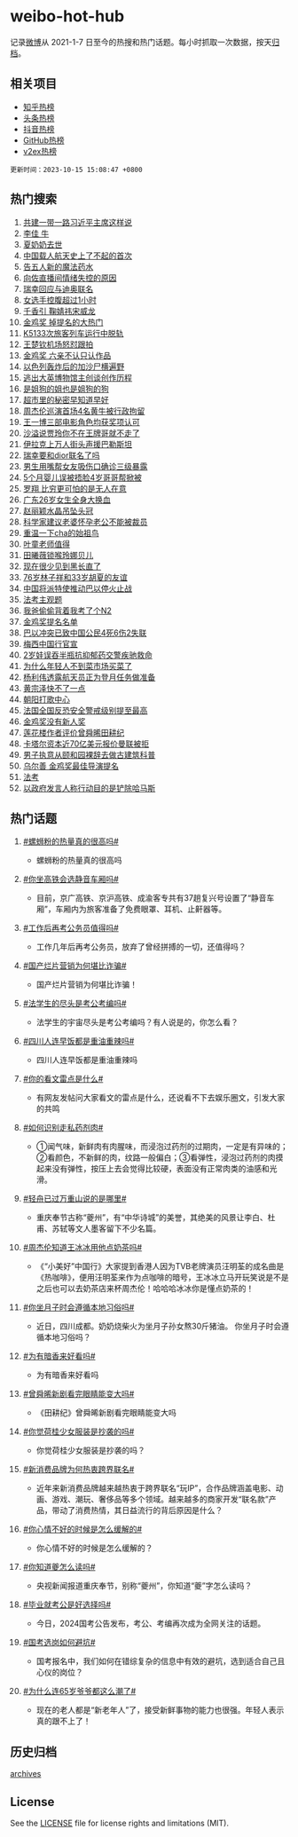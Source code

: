 # weibo-hot-hub

记录[微博](https://www.weibo.com)从 2021-1-7 日至今的热搜和热门话题。每小时抓取一次数据，按天[归档](archives)。

## 相关项目

- [知乎热榜](https://github.com/lonnyzhang423/zhihu-hot-hub)
- [头条热榜](https://github.com/lonnyzhang423/toutiao-hot-hub)
- [抖音热榜](https://github.com/lonnyzhang423/douyin-hot-hub)
- [GitHub热榜](https://github.com/lonnyzhang423/github-hot-hub)
- [v2ex热榜](https://github.com/lonnyzhang423/v2ex-hot-hub)


`更新时间：2023-10-15 15:08:47 +0800`

## 热门搜索

1. [共建一带一路习近平主席这样说](https://m.weibo.cn/search?containerid=100103type%3D1%26t%3D10%26q%3D%23%E5%85%B1%E5%BB%BA%E4%B8%80%E5%B8%A6%E4%B8%80%E8%B7%AF%E4%B9%A0%E8%BF%91%E5%B9%B3%E4%B8%BB%E5%B8%AD%E8%BF%99%E6%A0%B7%E8%AF%B4%23&stream_entry_id=51&isnewpage=1&extparam=seat%3D1%26stream_entry_id%3D51%26pos%3D0%26filter_type%3Drealtimehot%26q%3D%2523%25E5%2585%25B1%25E5%25BB%25BA%25E4%25B8%2580%25E5%25B8%25A6%25E4%25B8%2580%25E8%25B7%25AF%25E4%25B9%25A0%25E8%25BF%2591%25E5%25B9%25B3%25E4%25B8%25BB%25E5%25B8%25AD%25E8%25BF%2599%25E6%25A0%25B7%25E8%25AF%25B4%2523%26dgr%3D0%26c_type%3D51%26cate%3D10103%26display_time%3D1697353725%26pre_seqid%3D169735372572402736379)
1. [李佳 牛](https://m.weibo.cn/search?containerid=100103type%3D1%26t%3D10%26q%3D%E6%9D%8E%E4%BD%B3+%E7%89%9B&stream_entry_id=31&isnewpage=1&extparam=seat%3D1%26band_rank%3D1%26cate%3D5001%26stream_entry_id%3D31%26lcate%3D5001%26q%3D%25E6%259D%258E%25E4%25BD%25B3%2520%25E7%2589%259B%26pos%3D0%26flag%3D1%26c_type%3D31%26dgr%3D0%26realpos%3D1%26filter_type%3Drealtimehot%26display_time%3D1697353725%26pre_seqid%3D169735372572402736379)
1. [夏奶奶去世](https://m.weibo.cn/search?containerid=100103type%3D1%26t%3D10%26q%3D%E5%A4%8F%E5%A5%B6%E5%A5%B6%E5%8E%BB%E4%B8%96&stream_entry_id=31&isnewpage=1&extparam=seat%3D1%26band_rank%3D2%26cate%3D5001%26stream_entry_id%3D31%26lcate%3D5001%26q%3D%25E5%25A4%258F%25E5%25A5%25B6%25E5%25A5%25B6%25E5%258E%25BB%25E4%25B8%2596%26pos%3D1%26flag%3D2%26c_type%3D31%26dgr%3D0%26realpos%3D2%26filter_type%3Drealtimehot%26display_time%3D1697353725%26pre_seqid%3D169735372572402736379)
1. [中国载人航天史上了不起的首次](https://m.weibo.cn/search?containerid=100103type%3D1%26t%3D10%26q%3D%23%E4%B8%AD%E5%9B%BD%E8%BD%BD%E4%BA%BA%E8%88%AA%E5%A4%A9%E5%8F%B2%E4%B8%8A%E4%BA%86%E4%B8%8D%E8%B5%B7%E7%9A%84%E9%A6%96%E6%AC%A1%23&stream_entry_id=31&isnewpage=1&extparam=seat%3D1%26band_rank%3D3%26cate%3D5001%26stream_entry_id%3D31%26lcate%3D5001%26q%3D%2523%25E4%25B8%25AD%25E5%259B%25BD%25E8%25BD%25BD%25E4%25BA%25BA%25E8%2588%25AA%25E5%25A4%25A9%25E5%258F%25B2%25E4%25B8%258A%25E4%25BA%2586%25E4%25B8%258D%25E8%25B5%25B7%25E7%259A%2584%25E9%25A6%2596%25E6%25AC%25A1%2523%26pos%3D2%26flag%3D32768%26c_type%3D31%26dgr%3D0%26realpos%3D3%26filter_type%3Drealtimehot%26display_time%3D1697353725%26pre_seqid%3D169735372572402736379)
1. [告五人新的魔法药水](https://m.weibo.cn/search?containerid=100103type%3D1%26t%3D10%26q%3D%23%E5%91%8A%E4%BA%94%E4%BA%BA%E6%96%B0%E7%9A%84%E9%AD%94%E6%B3%95%E8%8D%AF%E6%B0%B4%23&stream_entry_id=31&isnewpage=1&extparam=seat%3D1%26band_rank%3D4%26stream_entry_id%3D31%26is_ad_pos%3D1%26adid%3D207800%26lcate%3D5001%26topic_ad%3D1%26pos%3D3%26filter_type%3Drealtimehot%26q%3D%2523%25E5%2591%258A%25E4%25BA%2594%25E4%25BA%25BA%25E6%2596%25B0%25E7%259A%2584%25E9%25AD%2594%25E6%25B3%2595%25E8%258D%25AF%25E6%25B0%25B4%2523%26dgr%3D0%26c_type%3D31%26cate%3D5001%26display_time%3D1697353725%26pre_seqid%3D169735372572402736379)
1. [向佐直播间情绪失控的原因](https://m.weibo.cn/search?containerid=100103type%3D1%26t%3D10%26q%3D%23%E5%90%91%E4%BD%90%E7%9B%B4%E6%92%AD%E9%97%B4%E6%83%85%E7%BB%AA%E5%A4%B1%E6%8E%A7%E7%9A%84%E5%8E%9F%E5%9B%A0%23&stream_entry_id=31&isnewpage=1&extparam=seat%3D1%26band_rank%3D4%26cate%3D5001%26stream_entry_id%3D31%26lcate%3D5001%26q%3D%2523%25E5%2590%2591%25E4%25BD%2590%25E7%259B%25B4%25E6%2592%25AD%25E9%2597%25B4%25E6%2583%2585%25E7%25BB%25AA%25E5%25A4%25B1%25E6%258E%25A7%25E7%259A%2584%25E5%258E%259F%25E5%259B%25A0%2523%26pos%3D4%26flag%3D2%26c_type%3D31%26dgr%3D0%26realpos%3D4%26filter_type%3Drealtimehot%26display_time%3D1697353725%26pre_seqid%3D169735372572402736379)
1. [瑞幸回应与迪奥联名](https://m.weibo.cn/search?containerid=100103type%3D1%26t%3D10%26q%3D%23%E7%91%9E%E5%B9%B8%E5%9B%9E%E5%BA%94%E4%B8%8E%E8%BF%AA%E5%A5%A5%E8%81%94%E5%90%8D%23&stream_entry_id=31&isnewpage=1&extparam=seat%3D1%26band_rank%3D5%26cate%3D5001%26stream_entry_id%3D31%26lcate%3D5001%26q%3D%2523%25E7%2591%259E%25E5%25B9%25B8%25E5%259B%259E%25E5%25BA%2594%25E4%25B8%258E%25E8%25BF%25AA%25E5%25A5%25A5%25E8%2581%2594%25E5%2590%258D%2523%26pos%3D5%26flag%3D1%26c_type%3D31%26dgr%3D0%26realpos%3D5%26filter_type%3Drealtimehot%26display_time%3D1697353725%26pre_seqid%3D169735372572402736379)
1. [女选手控腹超过1小时](https://m.weibo.cn/search?containerid=100103type%3D1%26t%3D10%26q%3D%23%E5%A5%B3%E9%80%89%E6%89%8B%E6%8E%A7%E8%85%B9%E8%B6%85%E8%BF%871%E5%B0%8F%E6%97%B6%23&stream_entry_id=31&isnewpage=1&extparam=seat%3D1%26band_rank%3D6%26cate%3D5001%26stream_entry_id%3D31%26lcate%3D5001%26q%3D%2523%25E5%25A5%25B3%25E9%2580%2589%25E6%2589%258B%25E6%258E%25A7%25E8%2585%25B9%25E8%25B6%2585%25E8%25BF%25871%25E5%25B0%258F%25E6%2597%25B6%2523%26pos%3D6%26flag%3D1%26c_type%3D31%26dgr%3D0%26realpos%3D6%26filter_type%3Drealtimehot%26display_time%3D1697353725%26pre_seqid%3D169735372572402736379)
1. [千香引 鞠婧祎宋威龙](https://m.weibo.cn/search?containerid=100103type%3D1%26t%3D10%26q%3D%E5%8D%83%E9%A6%99%E5%BC%95+%E9%9E%A0%E5%A9%A7%E7%A5%8E%E5%AE%8B%E5%A8%81%E9%BE%99&stream_entry_id=31&isnewpage=1&extparam=seat%3D1%26band_rank%3D7%26cate%3D5001%26stream_entry_id%3D31%26lcate%3D5001%26q%3D%25E5%258D%2583%25E9%25A6%2599%25E5%25BC%2595%2520%25E9%259E%25A0%25E5%25A9%25A7%25E7%25A5%258E%25E5%25AE%258B%25E5%25A8%2581%25E9%25BE%2599%26pos%3D7%26flag%3D1%26c_type%3D31%26dgr%3D0%26realpos%3D7%26filter_type%3Drealtimehot%26display_time%3D1697353725%26pre_seqid%3D169735372572402736379)
1. [金鸡奖 掉提名的大热门](https://m.weibo.cn/search?containerid=100103type%3D1%26t%3D10%26q%3D%E9%87%91%E9%B8%A1%E5%A5%96+%E6%8E%89%E6%8F%90%E5%90%8D%E7%9A%84%E5%A4%A7%E7%83%AD%E9%97%A8&stream_entry_id=31&isnewpage=1&extparam=seat%3D1%26band_rank%3D8%26cate%3D5001%26stream_entry_id%3D31%26lcate%3D5001%26q%3D%25E9%2587%2591%25E9%25B8%25A1%25E5%25A5%2596%2520%25E6%258E%2589%25E6%258F%2590%25E5%2590%258D%25E7%259A%2584%25E5%25A4%25A7%25E7%2583%25AD%25E9%2597%25A8%26pos%3D8%26flag%3D0%26c_type%3D31%26dgr%3D0%26realpos%3D8%26filter_type%3Drealtimehot%26display_time%3D1697353725%26pre_seqid%3D169735372572402736379)
1. [K5133次旅客列车运行中脱轨](https://m.weibo.cn/search?containerid=100103type%3D1%26t%3D10%26q%3D%23K5133%E6%AC%A1%E6%97%85%E5%AE%A2%E5%88%97%E8%BD%A6%E8%BF%90%E8%A1%8C%E4%B8%AD%E8%84%B1%E8%BD%A8%23&stream_entry_id=31&isnewpage=1&extparam=seat%3D1%26band_rank%3D9%26cate%3D5001%26stream_entry_id%3D31%26lcate%3D5001%26q%3D%2523K5133%25E6%25AC%25A1%25E6%2597%2585%25E5%25AE%25A2%25E5%2588%2597%25E8%25BD%25A6%25E8%25BF%2590%25E8%25A1%258C%25E4%25B8%25AD%25E8%2584%25B1%25E8%25BD%25A8%2523%26pos%3D9%26flag%3D2%26c_type%3D31%26dgr%3D0%26realpos%3D9%26filter_type%3Drealtimehot%26display_time%3D1697353725%26pre_seqid%3D169735372572402736379)
1. [王楚钦机场怒怼跟拍](https://m.weibo.cn/search?containerid=100103type%3D1%26t%3D10%26q%3D%23%E7%8E%8B%E6%A5%9A%E9%92%A6%E6%9C%BA%E5%9C%BA%E6%80%92%E6%80%BC%E8%B7%9F%E6%8B%8D%23&stream_entry_id=31&isnewpage=1&extparam=seat%3D1%26band_rank%3D10%26cate%3D5001%26stream_entry_id%3D31%26lcate%3D5001%26q%3D%2523%25E7%258E%258B%25E6%25A5%259A%25E9%2592%25A6%25E6%259C%25BA%25E5%259C%25BA%25E6%2580%2592%25E6%2580%25BC%25E8%25B7%259F%25E6%258B%258D%2523%26pos%3D10%26flag%3D1%26c_type%3D31%26dgr%3D0%26realpos%3D10%26filter_type%3Drealtimehot%26display_time%3D1697353725%26pre_seqid%3D169735372572402736379)
1. [金鸡奖 六亲不认只认作品](https://m.weibo.cn/search?containerid=100103type%3D1%26t%3D10%26q%3D%E9%87%91%E9%B8%A1%E5%A5%96+%E5%85%AD%E4%BA%B2%E4%B8%8D%E8%AE%A4%E5%8F%AA%E8%AE%A4%E4%BD%9C%E5%93%81&stream_entry_id=31&isnewpage=1&extparam=seat%3D1%26band_rank%3D11%26cate%3D5001%26stream_entry_id%3D31%26lcate%3D5001%26q%3D%25E9%2587%2591%25E9%25B8%25A1%25E5%25A5%2596%2520%25E5%2585%25AD%25E4%25BA%25B2%25E4%25B8%258D%25E8%25AE%25A4%25E5%258F%25AA%25E8%25AE%25A4%25E4%25BD%259C%25E5%2593%2581%26pos%3D11%26flag%3D2%26c_type%3D31%26dgr%3D0%26realpos%3D11%26filter_type%3Drealtimehot%26display_time%3D1697353725%26pre_seqid%3D169735372572402736379)
1. [以色列轰炸后的加沙尸横遍野](https://m.weibo.cn/search?containerid=100103type%3D1%26t%3D10%26q%3D%23%E4%BB%A5%E8%89%B2%E5%88%97%E8%BD%B0%E7%82%B8%E5%90%8E%E7%9A%84%E5%8A%A0%E6%B2%99%E5%B0%B8%E6%A8%AA%E9%81%8D%E9%87%8E%23&stream_entry_id=31&isnewpage=1&extparam=seat%3D1%26band_rank%3D12%26cate%3D5001%26stream_entry_id%3D31%26lcate%3D5001%26q%3D%2523%25E4%25BB%25A5%25E8%2589%25B2%25E5%2588%2597%25E8%25BD%25B0%25E7%2582%25B8%25E5%2590%258E%25E7%259A%2584%25E5%258A%25A0%25E6%25B2%2599%25E5%25B0%25B8%25E6%25A8%25AA%25E9%2581%258D%25E9%2587%258E%2523%26pos%3D12%26flag%3D0%26c_type%3D31%26dgr%3D0%26realpos%3D12%26filter_type%3Drealtimehot%26display_time%3D1697353725%26pre_seqid%3D169735372572402736379)
1. [逃出大英博物馆主创谈创作历程](https://m.weibo.cn/search?containerid=100103type%3D1%26t%3D10%26q%3D%23%E9%80%83%E5%87%BA%E5%A4%A7%E8%8B%B1%E5%8D%9A%E7%89%A9%E9%A6%86%E4%B8%BB%E5%88%9B%E8%B0%88%E5%88%9B%E4%BD%9C%E5%8E%86%E7%A8%8B%23&stream_entry_id=31&isnewpage=1&extparam=seat%3D1%26band_rank%3D13%26cate%3D5001%26stream_entry_id%3D31%26lcate%3D5001%26q%3D%2523%25E9%2580%2583%25E5%2587%25BA%25E5%25A4%25A7%25E8%258B%25B1%25E5%258D%259A%25E7%2589%25A9%25E9%25A6%2586%25E4%25B8%25BB%25E5%2588%259B%25E8%25B0%2588%25E5%2588%259B%25E4%25BD%259C%25E5%258E%2586%25E7%25A8%258B%2523%26pos%3D13%26flag%3D1%26c_type%3D31%26dgr%3D0%26realpos%3D13%26filter_type%3Drealtimehot%26display_time%3D1697353725%26pre_seqid%3D169735372572402736379)
1. [是姐狗的姐也是姐狗的狗](https://m.weibo.cn/search?containerid=100103type%3D1%26t%3D10%26q%3D%23%E6%98%AF%E5%A7%90%E7%8B%97%E7%9A%84%E5%A7%90%E4%B9%9F%E6%98%AF%E5%A7%90%E7%8B%97%E7%9A%84%E7%8B%97%23&stream_entry_id=31&isnewpage=1&extparam=seat%3D1%26band_rank%3D14%26cate%3D5001%26stream_entry_id%3D31%26lcate%3D5001%26q%3D%2523%25E6%2598%25AF%25E5%25A7%2590%25E7%258B%2597%25E7%259A%2584%25E5%25A7%2590%25E4%25B9%259F%25E6%2598%25AF%25E5%25A7%2590%25E7%258B%2597%25E7%259A%2584%25E7%258B%2597%2523%26pos%3D14%26flag%3D0%26c_type%3D31%26dgr%3D0%26realpos%3D14%26filter_type%3Drealtimehot%26display_time%3D1697353725%26pre_seqid%3D169735372572402736379)
1. [超市里的秘密早知道早好](https://m.weibo.cn/search?containerid=100103type%3D1%26t%3D10%26q%3D%E8%B6%85%E5%B8%82%E9%87%8C%E7%9A%84%E7%A7%98%E5%AF%86%E6%97%A9%E7%9F%A5%E9%81%93%E6%97%A9%E5%A5%BD&stream_entry_id=31&isnewpage=1&extparam=seat%3D1%26band_rank%3D15%26cate%3D5001%26stream_entry_id%3D31%26lcate%3D5001%26q%3D%25E8%25B6%2585%25E5%25B8%2582%25E9%2587%258C%25E7%259A%2584%25E7%25A7%2598%25E5%25AF%2586%25E6%2597%25A9%25E7%259F%25A5%25E9%2581%2593%25E6%2597%25A9%25E5%25A5%25BD%26pos%3D15%26flag%3D1%26c_type%3D31%26dgr%3D0%26realpos%3D15%26filter_type%3Drealtimehot%26display_time%3D1697353725%26pre_seqid%3D169735372572402736379)
1. [周杰伦巡演首场4名黄牛被行政拘留](https://m.weibo.cn/search?containerid=100103type%3D1%26t%3D10%26q%3D%23%E5%91%A8%E6%9D%B0%E4%BC%A6%E5%B7%A1%E6%BC%94%E9%A6%96%E5%9C%BA4%E5%90%8D%E9%BB%84%E7%89%9B%E8%A2%AB%E8%A1%8C%E6%94%BF%E6%8B%98%E7%95%99%23&stream_entry_id=31&isnewpage=1&extparam=seat%3D1%26band_rank%3D16%26cate%3D5001%26stream_entry_id%3D31%26lcate%3D5001%26q%3D%2523%25E5%2591%25A8%25E6%259D%25B0%25E4%25BC%25A6%25E5%25B7%25A1%25E6%25BC%2594%25E9%25A6%2596%25E5%259C%25BA4%25E5%2590%258D%25E9%25BB%2584%25E7%2589%259B%25E8%25A2%25AB%25E8%25A1%258C%25E6%2594%25BF%25E6%258B%2598%25E7%2595%2599%2523%26pos%3D16%26flag%3D1%26c_type%3D31%26dgr%3D0%26realpos%3D16%26filter_type%3Drealtimehot%26display_time%3D1697353725%26pre_seqid%3D169735372572402736379)
1. [王一博三部电影角色均获奖项认可](https://m.weibo.cn/search?containerid=100103type%3D1%26t%3D10%26q%3D%23%E7%8E%8B%E4%B8%80%E5%8D%9A%E4%B8%89%E9%83%A8%E7%94%B5%E5%BD%B1%E8%A7%92%E8%89%B2%E5%9D%87%E8%8E%B7%E5%A5%96%E9%A1%B9%E8%AE%A4%E5%8F%AF%23&stream_entry_id=31&isnewpage=1&extparam=seat%3D1%26band_rank%3D17%26cate%3D5001%26stream_entry_id%3D31%26lcate%3D5001%26q%3D%2523%25E7%258E%258B%25E4%25B8%2580%25E5%258D%259A%25E4%25B8%2589%25E9%2583%25A8%25E7%2594%25B5%25E5%25BD%25B1%25E8%25A7%2592%25E8%2589%25B2%25E5%259D%2587%25E8%258E%25B7%25E5%25A5%2596%25E9%25A1%25B9%25E8%25AE%25A4%25E5%258F%25AF%2523%26pos%3D17%26flag%3D1%26c_type%3D31%26dgr%3D0%26realpos%3D17%26filter_type%3Drealtimehot%26display_time%3D1697353725%26pre_seqid%3D169735372572402736379)
1. [沙溢说贾玲你不在王牌哥就不走了](https://m.weibo.cn/search?containerid=100103type%3D1%26t%3D10%26q%3D%23%E6%B2%99%E6%BA%A2%E8%AF%B4%E8%B4%BE%E7%8E%B2%E4%BD%A0%E4%B8%8D%E5%9C%A8%E7%8E%8B%E7%89%8C%E5%93%A5%E5%B0%B1%E4%B8%8D%E8%B5%B0%E4%BA%86%23&stream_entry_id=31&isnewpage=1&extparam=seat%3D1%26band_rank%3D18%26cate%3D5001%26stream_entry_id%3D31%26lcate%3D5001%26q%3D%2523%25E6%25B2%2599%25E6%25BA%25A2%25E8%25AF%25B4%25E8%25B4%25BE%25E7%258E%25B2%25E4%25BD%25A0%25E4%25B8%258D%25E5%259C%25A8%25E7%258E%258B%25E7%2589%258C%25E5%2593%25A5%25E5%25B0%25B1%25E4%25B8%258D%25E8%25B5%25B0%25E4%25BA%2586%2523%26pos%3D18%26flag%3D1%26c_type%3D31%26dgr%3D0%26realpos%3D18%26filter_type%3Drealtimehot%26display_time%3D1697353725%26pre_seqid%3D169735372572402736379)
1. [伊拉克上万人街头声援巴勒斯坦](https://m.weibo.cn/search?containerid=100103type%3D1%26t%3D10%26q%3D%23%E4%BC%8A%E6%8B%89%E5%85%8B%E4%B8%8A%E4%B8%87%E4%BA%BA%E8%A1%97%E5%A4%B4%E5%A3%B0%E6%8F%B4%E5%B7%B4%E5%8B%92%E6%96%AF%E5%9D%A6%23&stream_entry_id=31&isnewpage=1&extparam=seat%3D1%26band_rank%3D19%26cate%3D5001%26stream_entry_id%3D31%26lcate%3D5001%26q%3D%2523%25E4%25BC%258A%25E6%258B%2589%25E5%2585%258B%25E4%25B8%258A%25E4%25B8%2587%25E4%25BA%25BA%25E8%25A1%2597%25E5%25A4%25B4%25E5%25A3%25B0%25E6%258F%25B4%25E5%25B7%25B4%25E5%258B%2592%25E6%2596%25AF%25E5%259D%25A6%2523%26pos%3D19%26flag%3D0%26c_type%3D31%26dgr%3D0%26realpos%3D19%26filter_type%3Drealtimehot%26display_time%3D1697353725%26pre_seqid%3D169735372572402736379)
1. [瑞幸要和dior联名了吗](https://m.weibo.cn/search?containerid=100103type%3D1%26t%3D10%26q%3D%23%E7%91%9E%E5%B9%B8%E8%A6%81%E5%92%8Cdior%E8%81%94%E5%90%8D%E4%BA%86%E5%90%97%23&stream_entry_id=31&isnewpage=1&extparam=seat%3D1%26band_rank%3D20%26cate%3D5001%26stream_entry_id%3D31%26lcate%3D5001%26q%3D%2523%25E7%2591%259E%25E5%25B9%25B8%25E8%25A6%2581%25E5%2592%258Cdior%25E8%2581%2594%25E5%2590%258D%25E4%25BA%2586%25E5%2590%2597%2523%26pos%3D20%26flag%3D0%26c_type%3D31%26dgr%3D0%26realpos%3D20%26filter_type%3Drealtimehot%26display_time%3D1697353725%26pre_seqid%3D169735372572402736379)
1. [男生用嘴帮女友吸伤口确诊三级暴露](https://m.weibo.cn/search?containerid=100103type%3D1%26t%3D10%26q%3D%23%E7%94%B7%E7%94%9F%E7%94%A8%E5%98%B4%E5%B8%AE%E5%A5%B3%E5%8F%8B%E5%90%B8%E4%BC%A4%E5%8F%A3%E7%A1%AE%E8%AF%8A%E4%B8%89%E7%BA%A7%E6%9A%B4%E9%9C%B2%23&stream_entry_id=31&isnewpage=1&extparam=seat%3D1%26band_rank%3D21%26cate%3D5001%26stream_entry_id%3D31%26lcate%3D5001%26q%3D%2523%25E7%2594%25B7%25E7%2594%259F%25E7%2594%25A8%25E5%2598%25B4%25E5%25B8%25AE%25E5%25A5%25B3%25E5%258F%258B%25E5%2590%25B8%25E4%25BC%25A4%25E5%258F%25A3%25E7%25A1%25AE%25E8%25AF%258A%25E4%25B8%2589%25E7%25BA%25A7%25E6%259A%25B4%25E9%259C%25B2%2523%26pos%3D21%26flag%3D0%26c_type%3D31%26dgr%3D0%26realpos%3D21%26filter_type%3Drealtimehot%26display_time%3D1697353725%26pre_seqid%3D169735372572402736379)
1. [5个月婴儿误被捂脸4岁哥哥帮掀被](https://m.weibo.cn/search?containerid=100103type%3D1%26t%3D10%26q%3D%235%E4%B8%AA%E6%9C%88%E5%A9%B4%E5%84%BF%E8%AF%AF%E8%A2%AB%E6%8D%82%E8%84%B84%E5%B2%81%E5%93%A5%E5%93%A5%E5%B8%AE%E6%8E%80%E8%A2%AB%23&stream_entry_id=31&isnewpage=1&extparam=seat%3D1%26band_rank%3D22%26cate%3D5001%26stream_entry_id%3D31%26lcate%3D5001%26q%3D%25235%25E4%25B8%25AA%25E6%259C%2588%25E5%25A9%25B4%25E5%2584%25BF%25E8%25AF%25AF%25E8%25A2%25AB%25E6%258D%2582%25E8%2584%25B84%25E5%25B2%2581%25E5%2593%25A5%25E5%2593%25A5%25E5%25B8%25AE%25E6%258E%2580%25E8%25A2%25AB%2523%26pos%3D22%26flag%3D1%26c_type%3D31%26dgr%3D0%26realpos%3D22%26filter_type%3Drealtimehot%26display_time%3D1697353725%26pre_seqid%3D169735372572402736379)
1. [罗翔 比穷更可怕的是无人在意](https://m.weibo.cn/search?containerid=100103type%3D1%26t%3D10%26q%3D%E7%BD%97%E7%BF%94+%E6%AF%94%E7%A9%B7%E6%9B%B4%E5%8F%AF%E6%80%95%E7%9A%84%E6%98%AF%E6%97%A0%E4%BA%BA%E5%9C%A8%E6%84%8F&stream_entry_id=31&isnewpage=1&extparam=seat%3D1%26band_rank%3D23%26cate%3D5001%26stream_entry_id%3D31%26lcate%3D5001%26q%3D%25E7%25BD%2597%25E7%25BF%2594%2520%25E6%25AF%2594%25E7%25A9%25B7%25E6%259B%25B4%25E5%258F%25AF%25E6%2580%2595%25E7%259A%2584%25E6%2598%25AF%25E6%2597%25A0%25E4%25BA%25BA%25E5%259C%25A8%25E6%2584%258F%26pos%3D23%26flag%3D0%26c_type%3D31%26dgr%3D0%26realpos%3D23%26filter_type%3Drealtimehot%26display_time%3D1697353725%26pre_seqid%3D169735372572402736379)
1. [广东26岁女生全身大换血](https://m.weibo.cn/search?containerid=100103type%3D1%26t%3D10%26q%3D%23%E5%B9%BF%E4%B8%9C26%E5%B2%81%E5%A5%B3%E7%94%9F%E5%85%A8%E8%BA%AB%E5%A4%A7%E6%8D%A2%E8%A1%80%23&stream_entry_id=31&isnewpage=1&extparam=seat%3D1%26band_rank%3D24%26cate%3D5001%26stream_entry_id%3D31%26lcate%3D5001%26q%3D%2523%25E5%25B9%25BF%25E4%25B8%259C26%25E5%25B2%2581%25E5%25A5%25B3%25E7%2594%259F%25E5%2585%25A8%25E8%25BA%25AB%25E5%25A4%25A7%25E6%258D%25A2%25E8%25A1%2580%2523%26pos%3D24%26flag%3D1%26c_type%3D31%26dgr%3D0%26realpos%3D24%26filter_type%3Drealtimehot%26display_time%3D1697353725%26pre_seqid%3D169735372572402736379)
1. [赵丽颖水晶吊坠头冠](https://m.weibo.cn/search?containerid=100103type%3D1%26t%3D10%26q%3D%23%E8%B5%B5%E4%B8%BD%E9%A2%96%E6%B0%B4%E6%99%B6%E5%90%8A%E5%9D%A0%E5%A4%B4%E5%86%A0%23&stream_entry_id=31&isnewpage=1&extparam=seat%3D1%26band_rank%3D25%26cate%3D5001%26stream_entry_id%3D31%26lcate%3D5001%26q%3D%2523%25E8%25B5%25B5%25E4%25B8%25BD%25E9%25A2%2596%25E6%25B0%25B4%25E6%2599%25B6%25E5%2590%258A%25E5%259D%25A0%25E5%25A4%25B4%25E5%2586%25A0%2523%26pos%3D25%26flag%3D0%26c_type%3D31%26dgr%3D0%26realpos%3D25%26filter_type%3Drealtimehot%26display_time%3D1697353725%26pre_seqid%3D169735372572402736379)
1. [科学家建议老婆怀孕老公不能被裁员](https://m.weibo.cn/search?containerid=100103type%3D1%26t%3D10%26q%3D%23%E7%A7%91%E5%AD%A6%E5%AE%B6%E5%BB%BA%E8%AE%AE%E8%80%81%E5%A9%86%E6%80%80%E5%AD%95%E8%80%81%E5%85%AC%E4%B8%8D%E8%83%BD%E8%A2%AB%E8%A3%81%E5%91%98%23&stream_entry_id=31&isnewpage=1&extparam=seat%3D1%26band_rank%3D26%26cate%3D5001%26stream_entry_id%3D31%26lcate%3D5001%26q%3D%2523%25E7%25A7%2591%25E5%25AD%25A6%25E5%25AE%25B6%25E5%25BB%25BA%25E8%25AE%25AE%25E8%2580%2581%25E5%25A9%2586%25E6%2580%2580%25E5%25AD%2595%25E8%2580%2581%25E5%2585%25AC%25E4%25B8%258D%25E8%2583%25BD%25E8%25A2%25AB%25E8%25A3%2581%25E5%2591%2598%2523%26pos%3D26%26flag%3D1%26c_type%3D31%26dgr%3D0%26realpos%3D26%26filter_type%3Drealtimehot%26display_time%3D1697353725%26pre_seqid%3D169735372572402736379)
1. [重温一下cha的始祖鸟](https://m.weibo.cn/search?containerid=100103type%3D1%26t%3D10%26q%3D%E9%87%8D%E6%B8%A9%E4%B8%80%E4%B8%8Bcha%E7%9A%84%E5%A7%8B%E7%A5%96%E9%B8%9F&stream_entry_id=31&isnewpage=1&extparam=seat%3D1%26band_rank%3D27%26cate%3D5001%26stream_entry_id%3D31%26lcate%3D5001%26q%3D%25E9%2587%258D%25E6%25B8%25A9%25E4%25B8%2580%25E4%25B8%258Bcha%25E7%259A%2584%25E5%25A7%258B%25E7%25A5%2596%25E9%25B8%259F%26pos%3D27%26flag%3D1%26c_type%3D31%26dgr%3D0%26realpos%3D27%26filter_type%3Drealtimehot%26display_time%3D1697353725%26pre_seqid%3D169735372572402736379)
1. [叶童老师值得](https://m.weibo.cn/search?containerid=100103type%3D1%26t%3D10%26q%3D%E5%8F%B6%E7%AB%A5%E8%80%81%E5%B8%88%E5%80%BC%E5%BE%97&stream_entry_id=31&isnewpage=1&extparam=seat%3D1%26band_rank%3D28%26cate%3D5001%26stream_entry_id%3D31%26lcate%3D5001%26q%3D%25E5%258F%25B6%25E7%25AB%25A5%25E8%2580%2581%25E5%25B8%2588%25E5%2580%25BC%25E5%25BE%2597%26pos%3D28%26flag%3D0%26c_type%3D31%26dgr%3D0%26realpos%3D28%26filter_type%3Drealtimehot%26display_time%3D1697353725%26pre_seqid%3D169735372572402736379)
1. [田曦薇锁喉玲娜贝儿](https://m.weibo.cn/search?containerid=100103type%3D1%26t%3D10%26q%3D%23%E7%94%B0%E6%9B%A6%E8%96%87%E9%94%81%E5%96%89%E7%8E%B2%E5%A8%9C%E8%B4%9D%E5%84%BF%23&stream_entry_id=31&isnewpage=1&extparam=seat%3D1%26band_rank%3D29%26cate%3D5001%26stream_entry_id%3D31%26lcate%3D5001%26q%3D%2523%25E7%2594%25B0%25E6%259B%25A6%25E8%2596%2587%25E9%2594%2581%25E5%2596%2589%25E7%258E%25B2%25E5%25A8%259C%25E8%25B4%259D%25E5%2584%25BF%2523%26pos%3D29%26flag%3D1%26c_type%3D31%26dgr%3D0%26realpos%3D29%26filter_type%3Drealtimehot%26display_time%3D1697353725%26pre_seqid%3D169735372572402736379)
1. [现在很少见到黑长直了](https://m.weibo.cn/search?containerid=100103type%3D1%26t%3D10%26q%3D%23%E7%8E%B0%E5%9C%A8%E5%BE%88%E5%B0%91%E8%A7%81%E5%88%B0%E9%BB%91%E9%95%BF%E7%9B%B4%E4%BA%86%23&stream_entry_id=31&isnewpage=1&extparam=seat%3D1%26band_rank%3D30%26cate%3D5001%26stream_entry_id%3D31%26lcate%3D5001%26q%3D%2523%25E7%258E%25B0%25E5%259C%25A8%25E5%25BE%2588%25E5%25B0%2591%25E8%25A7%2581%25E5%2588%25B0%25E9%25BB%2591%25E9%2595%25BF%25E7%259B%25B4%25E4%25BA%2586%2523%26pos%3D30%26flag%3D0%26c_type%3D31%26dgr%3D0%26realpos%3D30%26filter_type%3Drealtimehot%26display_time%3D1697353725%26pre_seqid%3D169735372572402736379)
1. [76岁林子祥和33岁胡夏的友谊](https://m.weibo.cn/search?containerid=100103type%3D1%26t%3D10%26q%3D%2376%E5%B2%81%E6%9E%97%E5%AD%90%E7%A5%A5%E5%92%8C33%E5%B2%81%E8%83%A1%E5%A4%8F%E7%9A%84%E5%8F%8B%E8%B0%8A%23&stream_entry_id=31&isnewpage=1&extparam=seat%3D1%26band_rank%3D31%26cate%3D5001%26stream_entry_id%3D31%26lcate%3D5001%26q%3D%252376%25E5%25B2%2581%25E6%259E%2597%25E5%25AD%2590%25E7%25A5%25A5%25E5%2592%258C33%25E5%25B2%2581%25E8%2583%25A1%25E5%25A4%258F%25E7%259A%2584%25E5%258F%258B%25E8%25B0%258A%2523%26pos%3D31%26flag%3D1%26c_type%3D31%26dgr%3D0%26realpos%3D31%26filter_type%3Drealtimehot%26display_time%3D1697353725%26pre_seqid%3D169735372572402736379)
1. [中国将派特使推动巴以停火止战](https://m.weibo.cn/search?containerid=100103type%3D1%26t%3D10%26q%3D%23%E4%B8%AD%E5%9B%BD%E5%B0%86%E6%B4%BE%E7%89%B9%E4%BD%BF%E6%8E%A8%E5%8A%A8%E5%B7%B4%E4%BB%A5%E5%81%9C%E7%81%AB%E6%AD%A2%E6%88%98%23&stream_entry_id=31&isnewpage=1&extparam=seat%3D1%26band_rank%3D32%26cate%3D5001%26stream_entry_id%3D31%26lcate%3D5001%26q%3D%2523%25E4%25B8%25AD%25E5%259B%25BD%25E5%25B0%2586%25E6%25B4%25BE%25E7%2589%25B9%25E4%25BD%25BF%25E6%258E%25A8%25E5%258A%25A8%25E5%25B7%25B4%25E4%25BB%25A5%25E5%2581%259C%25E7%2581%25AB%25E6%25AD%25A2%25E6%2588%2598%2523%26pos%3D32%26flag%3D1%26c_type%3D31%26dgr%3D0%26realpos%3D32%26filter_type%3Drealtimehot%26display_time%3D1697353725%26pre_seqid%3D169735372572402736379)
1. [法考主观题](https://m.weibo.cn/search?containerid=100103type%3D1%26t%3D10%26q%3D%E6%B3%95%E8%80%83%E4%B8%BB%E8%A7%82%E9%A2%98&stream_entry_id=31&isnewpage=1&extparam=seat%3D1%26band_rank%3D33%26cate%3D5001%26stream_entry_id%3D31%26lcate%3D5001%26q%3D%25E6%25B3%2595%25E8%2580%2583%25E4%25B8%25BB%25E8%25A7%2582%25E9%25A2%2598%26pos%3D33%26flag%3D0%26c_type%3D31%26dgr%3D0%26realpos%3D33%26filter_type%3Drealtimehot%26display_time%3D1697353725%26pre_seqid%3D169735372572402736379)
1. [我爸偷偷背着我考了个N2](https://m.weibo.cn/search?containerid=100103type%3D1%26t%3D10%26q%3D%23%E6%88%91%E7%88%B8%E5%81%B7%E5%81%B7%E8%83%8C%E7%9D%80%E6%88%91%E8%80%83%E4%BA%86%E4%B8%AAN2%23&stream_entry_id=31&isnewpage=1&extparam=seat%3D1%26band_rank%3D34%26cate%3D5001%26stream_entry_id%3D31%26lcate%3D5001%26q%3D%2523%25E6%2588%2591%25E7%2588%25B8%25E5%2581%25B7%25E5%2581%25B7%25E8%2583%258C%25E7%259D%2580%25E6%2588%2591%25E8%2580%2583%25E4%25BA%2586%25E4%25B8%25AAN2%2523%26pos%3D34%26flag%3D0%26c_type%3D31%26dgr%3D0%26realpos%3D34%26filter_type%3Drealtimehot%26display_time%3D1697353725%26pre_seqid%3D169735372572402736379)
1. [金鸡奖提名名单](https://m.weibo.cn/search?containerid=100103type%3D1%26t%3D10%26q%3D%E9%87%91%E9%B8%A1%E5%A5%96%E6%8F%90%E5%90%8D%E5%90%8D%E5%8D%95&stream_entry_id=31&isnewpage=1&extparam=seat%3D1%26band_rank%3D35%26cate%3D5001%26stream_entry_id%3D31%26lcate%3D5001%26q%3D%25E9%2587%2591%25E9%25B8%25A1%25E5%25A5%2596%25E6%258F%2590%25E5%2590%258D%25E5%2590%258D%25E5%258D%2595%26pos%3D35%26flag%3D0%26c_type%3D31%26dgr%3D0%26realpos%3D35%26filter_type%3Drealtimehot%26display_time%3D1697353725%26pre_seqid%3D169735372572402736379)
1. [巴以冲突已致中国公民4死6伤2失联](https://m.weibo.cn/search?containerid=100103type%3D1%26t%3D10%26q%3D%23%E5%B7%B4%E4%BB%A5%E5%86%B2%E7%AA%81%E5%B7%B2%E8%87%B4%E4%B8%AD%E5%9B%BD%E5%85%AC%E6%B0%914%E6%AD%BB6%E4%BC%A42%E5%A4%B1%E8%81%94%23&stream_entry_id=31&isnewpage=1&extparam=seat%3D1%26band_rank%3D36%26cate%3D5001%26stream_entry_id%3D31%26lcate%3D5001%26q%3D%2523%25E5%25B7%25B4%25E4%25BB%25A5%25E5%2586%25B2%25E7%25AA%2581%25E5%25B7%25B2%25E8%2587%25B4%25E4%25B8%25AD%25E5%259B%25BD%25E5%2585%25AC%25E6%25B0%25914%25E6%25AD%25BB6%25E4%25BC%25A42%25E5%25A4%25B1%25E8%2581%2594%2523%26pos%3D36%26flag%3D0%26c_type%3D31%26dgr%3D0%26realpos%3D36%26filter_type%3Drealtimehot%26display_time%3D1697353725%26pre_seqid%3D169735372572402736379)
1. [梅西中国行官宣](https://m.weibo.cn/search?containerid=100103type%3D1%26t%3D10%26q%3D%23%E6%A2%85%E8%A5%BF%E4%B8%AD%E5%9B%BD%E8%A1%8C%E5%AE%98%E5%AE%A3%23&stream_entry_id=31&isnewpage=1&extparam=seat%3D1%26band_rank%3D37%26cate%3D5001%26stream_entry_id%3D31%26lcate%3D5001%26q%3D%2523%25E6%25A2%2585%25E8%25A5%25BF%25E4%25B8%25AD%25E5%259B%25BD%25E8%25A1%258C%25E5%25AE%2598%25E5%25AE%25A3%2523%26pos%3D37%26flag%3D0%26c_type%3D31%26dgr%3D0%26realpos%3D37%26filter_type%3Drealtimehot%26display_time%3D1697353725%26pre_seqid%3D169735372572402736379)
1. [2岁娃误吞半瓶抗抑郁药交警疾驰救命](https://m.weibo.cn/search?containerid=100103type%3D1%26t%3D10%26q%3D%232%E5%B2%81%E5%A8%83%E8%AF%AF%E5%90%9E%E5%8D%8A%E7%93%B6%E6%8A%97%E6%8A%91%E9%83%81%E8%8D%AF%E4%BA%A4%E8%AD%A6%E7%96%BE%E9%A9%B0%E6%95%91%E5%91%BD%23&stream_entry_id=31&isnewpage=1&extparam=seat%3D1%26band_rank%3D38%26cate%3D5001%26stream_entry_id%3D31%26lcate%3D5001%26q%3D%25232%25E5%25B2%2581%25E5%25A8%2583%25E8%25AF%25AF%25E5%2590%259E%25E5%258D%258A%25E7%2593%25B6%25E6%258A%2597%25E6%258A%2591%25E9%2583%2581%25E8%258D%25AF%25E4%25BA%25A4%25E8%25AD%25A6%25E7%2596%25BE%25E9%25A9%25B0%25E6%2595%2591%25E5%2591%25BD%2523%26pos%3D38%26flag%3D32768%26c_type%3D31%26dgr%3D0%26realpos%3D38%26filter_type%3Drealtimehot%26display_time%3D1697353725%26pre_seqid%3D169735372572402736379)
1. [为什么年轻人不到菜市场买菜了](https://m.weibo.cn/search?containerid=100103type%3D1%26t%3D10%26q%3D%23%E4%B8%BA%E4%BB%80%E4%B9%88%E5%B9%B4%E8%BD%BB%E4%BA%BA%E4%B8%8D%E5%88%B0%E8%8F%9C%E5%B8%82%E5%9C%BA%E4%B9%B0%E8%8F%9C%E4%BA%86%23&stream_entry_id=31&isnewpage=1&extparam=seat%3D1%26band_rank%3D39%26cate%3D5001%26stream_entry_id%3D31%26lcate%3D5001%26q%3D%2523%25E4%25B8%25BA%25E4%25BB%2580%25E4%25B9%2588%25E5%25B9%25B4%25E8%25BD%25BB%25E4%25BA%25BA%25E4%25B8%258D%25E5%2588%25B0%25E8%258F%259C%25E5%25B8%2582%25E5%259C%25BA%25E4%25B9%25B0%25E8%258F%259C%25E4%25BA%2586%2523%26pos%3D39%26flag%3D0%26c_type%3D31%26dgr%3D0%26realpos%3D39%26filter_type%3Drealtimehot%26display_time%3D1697353725%26pre_seqid%3D169735372572402736379)
1. [杨利伟透露航天员正为登月任务做准备](https://m.weibo.cn/search?containerid=100103type%3D1%26t%3D10%26q%3D%23%E6%9D%A8%E5%88%A9%E4%BC%9F%E9%80%8F%E9%9C%B2%E8%88%AA%E5%A4%A9%E5%91%98%E6%AD%A3%E4%B8%BA%E7%99%BB%E6%9C%88%E4%BB%BB%E5%8A%A1%E5%81%9A%E5%87%86%E5%A4%87%23&stream_entry_id=31&isnewpage=1&extparam=seat%3D1%26band_rank%3D40%26cate%3D5001%26stream_entry_id%3D31%26lcate%3D5001%26q%3D%2523%25E6%259D%25A8%25E5%2588%25A9%25E4%25BC%259F%25E9%2580%258F%25E9%259C%25B2%25E8%2588%25AA%25E5%25A4%25A9%25E5%2591%2598%25E6%25AD%25A3%25E4%25B8%25BA%25E7%2599%25BB%25E6%259C%2588%25E4%25BB%25BB%25E5%258A%25A1%25E5%2581%259A%25E5%2587%2586%25E5%25A4%2587%2523%26pos%3D40%26flag%3D1%26c_type%3D31%26dgr%3D0%26realpos%3D40%26filter_type%3Drealtimehot%26display_time%3D1697353725%26pre_seqid%3D169735372572402736379)
1. [黄宗泽快不了一点](https://m.weibo.cn/search?containerid=100103type%3D1%26t%3D10%26q%3D%23%E9%BB%84%E5%AE%97%E6%B3%BD%E5%BF%AB%E4%B8%8D%E4%BA%86%E4%B8%80%E7%82%B9%23&stream_entry_id=31&isnewpage=1&extparam=seat%3D1%26band_rank%3D41%26cate%3D5001%26stream_entry_id%3D31%26lcate%3D5001%26q%3D%2523%25E9%25BB%2584%25E5%25AE%2597%25E6%25B3%25BD%25E5%25BF%25AB%25E4%25B8%258D%25E4%25BA%2586%25E4%25B8%2580%25E7%2582%25B9%2523%26pos%3D41%26flag%3D1%26c_type%3D31%26dgr%3D0%26realpos%3D41%26filter_type%3Drealtimehot%26display_time%3D1697353725%26pre_seqid%3D169735372572402736379)
1. [朝阳打歌中心](https://m.weibo.cn/search?containerid=100103type%3D1%26t%3D10%26q%3D%E6%9C%9D%E9%98%B3%E6%89%93%E6%AD%8C%E4%B8%AD%E5%BF%83&stream_entry_id=31&isnewpage=1&extparam=seat%3D1%26band_rank%3D42%26cate%3D5001%26stream_entry_id%3D31%26lcate%3D5001%26q%3D%25E6%259C%259D%25E9%2598%25B3%25E6%2589%2593%25E6%25AD%258C%25E4%25B8%25AD%25E5%25BF%2583%26pos%3D42%26flag%3D1%26c_type%3D31%26dgr%3D0%26realpos%3D42%26filter_type%3Drealtimehot%26display_time%3D1697353725%26pre_seqid%3D169735372572402736379)
1. [法国全国反恐安全警戒级别提至最高](https://m.weibo.cn/search?containerid=100103type%3D1%26t%3D10%26q%3D%23%E6%B3%95%E5%9B%BD%E5%85%A8%E5%9B%BD%E5%8F%8D%E6%81%90%E5%AE%89%E5%85%A8%E8%AD%A6%E6%88%92%E7%BA%A7%E5%88%AB%E6%8F%90%E8%87%B3%E6%9C%80%E9%AB%98%23&stream_entry_id=31&isnewpage=1&extparam=seat%3D1%26band_rank%3D43%26cate%3D5001%26stream_entry_id%3D31%26lcate%3D5001%26q%3D%2523%25E6%25B3%2595%25E5%259B%25BD%25E5%2585%25A8%25E5%259B%25BD%25E5%258F%258D%25E6%2581%2590%25E5%25AE%2589%25E5%2585%25A8%25E8%25AD%25A6%25E6%2588%2592%25E7%25BA%25A7%25E5%2588%25AB%25E6%258F%2590%25E8%2587%25B3%25E6%259C%2580%25E9%25AB%2598%2523%26pos%3D43%26flag%3D1%26c_type%3D31%26dgr%3D0%26realpos%3D43%26filter_type%3Drealtimehot%26display_time%3D1697353725%26pre_seqid%3D169735372572402736379)
1. [金鸡奖没有新人奖](https://m.weibo.cn/search?containerid=100103type%3D1%26t%3D10%26q%3D%E9%87%91%E9%B8%A1%E5%A5%96%E6%B2%A1%E6%9C%89%E6%96%B0%E4%BA%BA%E5%A5%96&stream_entry_id=31&isnewpage=1&extparam=seat%3D1%26band_rank%3D44%26cate%3D5001%26stream_entry_id%3D31%26lcate%3D5001%26q%3D%25E9%2587%2591%25E9%25B8%25A1%25E5%25A5%2596%25E6%25B2%25A1%25E6%259C%2589%25E6%2596%25B0%25E4%25BA%25BA%25E5%25A5%2596%26pos%3D44%26flag%3D0%26c_type%3D31%26dgr%3D0%26realpos%3D44%26filter_type%3Drealtimehot%26display_time%3D1697353725%26pre_seqid%3D169735372572402736379)
1. [莲花楼作者评价曾舜晞田耕纪](https://m.weibo.cn/search?containerid=100103type%3D1%26t%3D10%26q%3D%23%E8%8E%B2%E8%8A%B1%E6%A5%BC%E4%BD%9C%E8%80%85%E8%AF%84%E4%BB%B7%E6%9B%BE%E8%88%9C%E6%99%9E%E7%94%B0%E8%80%95%E7%BA%AA%23&stream_entry_id=31&isnewpage=1&extparam=seat%3D1%26band_rank%3D45%26cate%3D5001%26stream_entry_id%3D31%26lcate%3D5001%26q%3D%2523%25E8%258E%25B2%25E8%258A%25B1%25E6%25A5%25BC%25E4%25BD%259C%25E8%2580%2585%25E8%25AF%2584%25E4%25BB%25B7%25E6%259B%25BE%25E8%2588%259C%25E6%2599%259E%25E7%2594%25B0%25E8%2580%2595%25E7%25BA%25AA%2523%26pos%3D45%26flag%3D0%26c_type%3D31%26dgr%3D0%26realpos%3D45%26filter_type%3Drealtimehot%26display_time%3D1697353725%26pre_seqid%3D169735372572402736379)
1. [卡塔尔资本近70亿美元报价曼联被拒](https://m.weibo.cn/search?containerid=100103type%3D1%26t%3D10%26q%3D%23%E5%8D%A1%E5%A1%94%E5%B0%94%E8%B5%84%E6%9C%AC%E8%BF%9170%E4%BA%BF%E7%BE%8E%E5%85%83%E6%8A%A5%E4%BB%B7%E6%9B%BC%E8%81%94%E8%A2%AB%E6%8B%92%23&stream_entry_id=31&isnewpage=1&extparam=seat%3D1%26band_rank%3D46%26cate%3D5001%26stream_entry_id%3D31%26lcate%3D5001%26q%3D%2523%25E5%258D%25A1%25E5%25A1%2594%25E5%25B0%2594%25E8%25B5%2584%25E6%259C%25AC%25E8%25BF%259170%25E4%25BA%25BF%25E7%25BE%258E%25E5%2585%2583%25E6%258A%25A5%25E4%25BB%25B7%25E6%259B%25BC%25E8%2581%2594%25E8%25A2%25AB%25E6%258B%2592%2523%26pos%3D46%26flag%3D0%26c_type%3D31%26dgr%3D0%26realpos%3D46%26filter_type%3Drealtimehot%26display_time%3D1697353725%26pre_seqid%3D169735372572402736379)
1. [男子执意从颐和园裸辞去做古建筑科普](https://m.weibo.cn/search?containerid=100103type%3D1%26t%3D10%26q%3D%23%E7%94%B7%E5%AD%90%E6%89%A7%E6%84%8F%E4%BB%8E%E9%A2%90%E5%92%8C%E5%9B%AD%E8%A3%B8%E8%BE%9E%E5%8E%BB%E5%81%9A%E5%8F%A4%E5%BB%BA%E7%AD%91%E7%A7%91%E6%99%AE%23&stream_entry_id=31&isnewpage=1&extparam=seat%3D1%26band_rank%3D47%26cate%3D5001%26stream_entry_id%3D31%26lcate%3D5001%26q%3D%2523%25E7%2594%25B7%25E5%25AD%2590%25E6%2589%25A7%25E6%2584%258F%25E4%25BB%258E%25E9%25A2%2590%25E5%2592%258C%25E5%259B%25AD%25E8%25A3%25B8%25E8%25BE%259E%25E5%258E%25BB%25E5%2581%259A%25E5%258F%25A4%25E5%25BB%25BA%25E7%25AD%2591%25E7%25A7%2591%25E6%2599%25AE%2523%26pos%3D47%26flag%3D1%26c_type%3D31%26dgr%3D0%26realpos%3D47%26filter_type%3Drealtimehot%26display_time%3D1697353725%26pre_seqid%3D169735372572402736379)
1. [乌尔善 金鸡奖最佳导演提名](https://m.weibo.cn/search?containerid=100103type%3D1%26t%3D10%26q%3D%E4%B9%8C%E5%B0%94%E5%96%84+%E9%87%91%E9%B8%A1%E5%A5%96%E6%9C%80%E4%BD%B3%E5%AF%BC%E6%BC%94%E6%8F%90%E5%90%8D&stream_entry_id=31&isnewpage=1&extparam=seat%3D1%26band_rank%3D48%26cate%3D5001%26stream_entry_id%3D31%26lcate%3D5001%26q%3D%25E4%25B9%258C%25E5%25B0%2594%25E5%2596%2584%2520%25E9%2587%2591%25E9%25B8%25A1%25E5%25A5%2596%25E6%259C%2580%25E4%25BD%25B3%25E5%25AF%25BC%25E6%25BC%2594%25E6%258F%2590%25E5%2590%258D%26pos%3D48%26flag%3D0%26c_type%3D31%26dgr%3D0%26realpos%3D48%26filter_type%3Drealtimehot%26display_time%3D1697353725%26pre_seqid%3D169735372572402736379)
1. [法考](https://m.weibo.cn/search?containerid=100103type%3D1%26t%3D10%26q%3D%E6%B3%95%E8%80%83&stream_entry_id=31&isnewpage=1&extparam=seat%3D1%26band_rank%3D49%26cate%3D5001%26stream_entry_id%3D31%26lcate%3D5001%26q%3D%25E6%25B3%2595%25E8%2580%2583%26pos%3D49%26flag%3D0%26c_type%3D31%26dgr%3D0%26realpos%3D49%26filter_type%3Drealtimehot%26display_time%3D1697353725%26pre_seqid%3D169735372572402736379)
1. [以政府发言人称行动目的是铲除哈马斯](https://m.weibo.cn/search?containerid=100103type%3D1%26t%3D10%26q%3D%23%E4%BB%A5%E6%94%BF%E5%BA%9C%E5%8F%91%E8%A8%80%E4%BA%BA%E7%A7%B0%E8%A1%8C%E5%8A%A8%E7%9B%AE%E7%9A%84%E6%98%AF%E9%93%B2%E9%99%A4%E5%93%88%E9%A9%AC%E6%96%AF%23&stream_entry_id=31&isnewpage=1&extparam=seat%3D1%26band_rank%3D50%26cate%3D5001%26stream_entry_id%3D31%26lcate%3D5001%26q%3D%2523%25E4%25BB%25A5%25E6%2594%25BF%25E5%25BA%259C%25E5%258F%2591%25E8%25A8%2580%25E4%25BA%25BA%25E7%25A7%25B0%25E8%25A1%258C%25E5%258A%25A8%25E7%259B%25AE%25E7%259A%2584%25E6%2598%25AF%25E9%2593%25B2%25E9%2599%25A4%25E5%2593%2588%25E9%25A9%25AC%25E6%2596%25AF%2523%26pos%3D50%26flag%3D0%26c_type%3D31%26dgr%3D0%26realpos%3D50%26filter_type%3Drealtimehot%26display_time%3D1697353725%26pre_seqid%3D169735372572402736379)

## 热门话题

1. [#螺蛳粉的热量真的很高吗#](https://m.weibo.cn/search?containerid=231522type%3D1%26t%3D10%26q%3D%23%E8%9E%BA%E8%9B%B3%E7%B2%89%E7%9A%84%E7%83%AD%E9%87%8F%E7%9C%9F%E7%9A%84%E5%BE%88%E9%AB%98%E5%90%97%23&stream_entry_id=128&isnewpage=1&extparam=seat%3D1%26lcate%3D5004%26pos%3D1-0-0%26c_type%3D128%26dgr%3D0%26unitid%3D1697324850692%26cate%3D5004%26display_time%3D1697353726%26pre_seqid%3D1697353726856013083203)
    - 螺蛳粉的热量真的很高吗

1. [#你坐高铁会选静音车厢吗#](https://m.weibo.cn/search?containerid=231522type%3D1%26t%3D10%26q%3D%23%E4%BD%A0%E5%9D%90%E9%AB%98%E9%93%81%E4%BC%9A%E9%80%89%E9%9D%99%E9%9F%B3%E8%BD%A6%E5%8E%A2%E5%90%97%23&stream_entry_id=128&isnewpage=1&extparam=seat%3D1%26lcate%3D5004%26pos%3D1-0-1%26c_type%3D128%26dgr%3D0%26unitid%3D1697343110706%26cate%3D5004%26display_time%3D1697353726%26pre_seqid%3D1697353726856013083203)
    - 目前，京广高铁、京沪高铁、成渝客专共有37趟复兴号设置了“静音车厢”，车厢内为旅客准备了免费眼罩、耳机、止鼾器等。

1. [#工作后再考公务员值得吗#](https://m.weibo.cn/search?containerid=231522type%3D1%26t%3D10%26q%3D%23%E5%B7%A5%E4%BD%9C%E5%90%8E%E5%86%8D%E8%80%83%E5%85%AC%E5%8A%A1%E5%91%98%E5%80%BC%E5%BE%97%E5%90%97%23&stream_entry_id=128&isnewpage=1&extparam=seat%3D1%26lcate%3D5004%26pos%3D1-0-2%26c_type%3D128%26dgr%3D0%26unitid%3D1697257349700%26cate%3D5004%26display_time%3D1697353726%26pre_seqid%3D1697353726856013083203)
    - 工作几年后再考公务员，放弃了曾经拼搏的一切，还值得吗？

1. [#国产烂片营销为何堪比诈骗#](https://m.weibo.cn/search?containerid=231522type%3D1%26t%3D10%26q%3D%23%E5%9B%BD%E4%BA%A7%E7%83%82%E7%89%87%E8%90%A5%E9%94%80%E4%B8%BA%E4%BD%95%E5%A0%AA%E6%AF%94%E8%AF%88%E9%AA%97%23&stream_entry_id=128&isnewpage=1&extparam=seat%3D1%26lcate%3D5004%26pos%3D1-0-3%26c_type%3D128%26dgr%3D0%26unitid%3D1697256158722%26cate%3D5004%26display_time%3D1697353726%26pre_seqid%3D1697353726856013083203)
    - 国产烂片营销为何堪比诈骗！

1. [#法学生的尽头是考公考编吗#](https://m.weibo.cn/search?containerid=231522type%3D1%26t%3D10%26q%3D%23%E6%B3%95%E5%AD%A6%E7%94%9F%E7%9A%84%E5%B0%BD%E5%A4%B4%E6%98%AF%E8%80%83%E5%85%AC%E8%80%83%E7%BC%96%E5%90%97%23&stream_entry_id=128&isnewpage=1&extparam=seat%3D1%26lcate%3D5004%26pos%3D1-0-4%26c_type%3D128%26dgr%3D0%26unitid%3D1697285561274%26cate%3D5004%26display_time%3D1697353726%26pre_seqid%3D1697353726856013083203)
    - 法学生的宇宙尽头是考公考编吗？有人说是的，你怎么看？

1. [#四川人连早饭都是重油重辣吗#](https://m.weibo.cn/search?containerid=231522type%3D1%26t%3D10%26q%3D%23%E5%9B%9B%E5%B7%9D%E4%BA%BA%E8%BF%9E%E6%97%A9%E9%A5%AD%E9%83%BD%E6%98%AF%E9%87%8D%E6%B2%B9%E9%87%8D%E8%BE%A3%E5%90%97%23&stream_entry_id=128&isnewpage=1&extparam=seat%3D1%26lcate%3D5004%26pos%3D1-0-5%26c_type%3D128%26dgr%3D0%26unitid%3D1697325436261%26cate%3D5004%26display_time%3D1697353726%26pre_seqid%3D1697353726856013083203)
    - 四川人连早饭都是重油重辣吗

1. [#你的看文雷点是什么#](https://m.weibo.cn/search?containerid=231522type%3D1%26t%3D10%26q%3D%23%E4%BD%A0%E7%9A%84%E7%9C%8B%E6%96%87%E9%9B%B7%E7%82%B9%E6%98%AF%E4%BB%80%E4%B9%88%23&stream_entry_id=128&isnewpage=1&extparam=seat%3D1%26lcate%3D5004%26pos%3D1-0-6%26c_type%3D128%26dgr%3D0%26unitid%3D1697251372483%26cate%3D5004%26display_time%3D1697353726%26pre_seqid%3D1697353726856013083203)
    - 有网友发帖问大家看文的雷点是什么，还说看不下去娱乐圈文，引发大家的共鸣 ​​​

1. [#如何识别走私药剂肉#](https://m.weibo.cn/search?containerid=231522type%3D1%26t%3D10%26q%3D%23%E5%A6%82%E4%BD%95%E8%AF%86%E5%88%AB%E8%B5%B0%E7%A7%81%E8%8D%AF%E5%89%82%E8%82%89%23&stream_entry_id=128&isnewpage=1&extparam=seat%3D1%26lcate%3D5004%26pos%3D1-0-7%26c_type%3D128%26dgr%3D0%26unitid%3D1697281650269%26cate%3D5004%26display_time%3D1697353726%26pre_seqid%3D1697353726856013083203)
    - ①闻气味，新鲜肉有肉腥味，而浸泡过药剂的过期肉，一定是有异味的；②看颜色，不新鲜的肉，纹路一般偏白；③看弹性，浸泡过药剂的肉摸起来没有弹性，按压上去会觉得比较硬，表面没有正常肉类的油感和光滑。

1. [#轻舟已过万重山说的是哪里#](https://m.weibo.cn/search?containerid=231522type%3D1%26t%3D10%26q%3D%23%E8%BD%BB%E8%88%9F%E5%B7%B2%E8%BF%87%E4%B8%87%E9%87%8D%E5%B1%B1%E8%AF%B4%E7%9A%84%E6%98%AF%E5%93%AA%E9%87%8C%23&stream_entry_id=128&isnewpage=1&extparam=seat%3D1%26lcate%3D5004%26pos%3D1-0-8%26c_type%3D128%26dgr%3D0%26unitid%3D1697248949304%26cate%3D5004%26display_time%3D1697353726%26pre_seqid%3D1697353726856013083203)
    - 重庆奉节古称“夔州”，有“中华诗城”的美誉，其绝美的风景让李白、杜甫、苏轼等文人墨客留下不少名篇。

1. [#周杰伦知道王冰冰用他点奶茶吗#](https://m.weibo.cn/search?containerid=231522type%3D1%26t%3D10%26q%3D%23%E5%91%A8%E6%9D%B0%E4%BC%A6%E7%9F%A5%E9%81%93%E7%8E%8B%E5%86%B0%E5%86%B0%E7%94%A8%E4%BB%96%E7%82%B9%E5%A5%B6%E8%8C%B6%E5%90%97%23&stream_entry_id=128&isnewpage=1&extparam=seat%3D1%26lcate%3D5004%26pos%3D1-0-9%26c_type%3D128%26dgr%3D0%26unitid%3D1697268791982%26cate%3D5004%26display_time%3D1697353726%26pre_seqid%3D1697353726856013083203)
    - 《“小美好”中国行》大家提到香港人因为TVB老牌演员汪明荃的成名曲是《热咖啡》，便用汪明荃来作为点咖啡的暗号，王冰冰立马开玩笑说是不是之后也可以去奶茶店来杯周杰伦！哈哈哈冰冰你是懂点奶茶的！

1. [#你坐月子时会遵循本地习俗吗#](https://m.weibo.cn/search?containerid=231522type%3D1%26t%3D10%26q%3D%23%E4%BD%A0%E5%9D%90%E6%9C%88%E5%AD%90%E6%97%B6%E4%BC%9A%E9%81%B5%E5%BE%AA%E6%9C%AC%E5%9C%B0%E4%B9%A0%E4%BF%97%E5%90%97%23&stream_entry_id=128&isnewpage=1&extparam=seat%3D1%26lcate%3D5004%26pos%3D1-0-10%26c_type%3D128%26dgr%3D0%26unitid%3D1697251951078%26cate%3D5004%26display_time%3D1697353726%26pre_seqid%3D1697353726856013083203)
    - 近日，四川成都。奶奶烧柴火为坐月子孙女熬30斤猪油。 你坐月子时会遵循本地习俗吗？ ​​​

1. [#为有暗香来好看吗#](https://m.weibo.cn/search?containerid=231522type%3D1%26t%3D10%26q%3D%23%E4%B8%BA%E6%9C%89%E6%9A%97%E9%A6%99%E6%9D%A5%E5%A5%BD%E7%9C%8B%E5%90%97%23&stream_entry_id=128&isnewpage=1&extparam=seat%3D1%26lcate%3D5004%26pos%3D1-0-11%26c_type%3D128%26dgr%3D0%26unitid%3D1697202202727%26cate%3D5004%26display_time%3D1697353726%26pre_seqid%3D1697353726856013083203)
    - 为有暗香来好看吗

1. [#曾舜晞新剧看完眼睛能变大吗#](https://m.weibo.cn/search?containerid=231522type%3D1%26t%3D10%26q%3D%23%E6%9B%BE%E8%88%9C%E6%99%9E%E6%96%B0%E5%89%A7%E7%9C%8B%E5%AE%8C%E7%9C%BC%E7%9D%9B%E8%83%BD%E5%8F%98%E5%A4%A7%E5%90%97%23&stream_entry_id=128&isnewpage=1&extparam=seat%3D1%26lcate%3D5004%26pos%3D1-0-12%26c_type%3D128%26dgr%3D0%26unitid%3D1697342217133%26cate%3D5004%26display_time%3D1697353726%26pre_seqid%3D1697353726856013083203)
    - 《田耕纪》曾舜晞新剧看完眼睛能变大吗

1. [#你觉荷桂少女服装是抄袭的吗#](https://m.weibo.cn/search?containerid=231522type%3D1%26t%3D10%26q%3D%23%E4%BD%A0%E8%A7%89%E8%8D%B7%E6%A1%82%E5%B0%91%E5%A5%B3%E6%9C%8D%E8%A3%85%E6%98%AF%E6%8A%84%E8%A2%AD%E7%9A%84%E5%90%97%23&stream_entry_id=128&isnewpage=1&extparam=seat%3D1%26lcate%3D5004%26pos%3D1-0-13%26c_type%3D128%26dgr%3D0%26unitid%3D1697343712153%26cate%3D5004%26display_time%3D1697353726%26pre_seqid%3D1697353726856013083203)
    - 你觉荷桂少女服装是抄袭的吗？

1. [#新消费品牌为何热衷跨界联名#](https://m.weibo.cn/search?containerid=231522type%3D1%26t%3D10%26q%3D%23%E6%96%B0%E6%B6%88%E8%B4%B9%E5%93%81%E7%89%8C%E4%B8%BA%E4%BD%95%E7%83%AD%E8%A1%B7%E8%B7%A8%E7%95%8C%E8%81%94%E5%90%8D%23&stream_entry_id=128&isnewpage=1&extparam=seat%3D1%26lcate%3D5004%26pos%3D1-0-14%26c_type%3D128%26dgr%3D0%26unitid%3D1697352709102%26cate%3D5004%26display_time%3D1697353726%26pre_seqid%3D1697353726856013083203)
    - 近年来新消费品牌越来越热衷于跨界联名“玩IP”，合作品牌涵盖电影、动画、游戏、潮玩、奢侈品等多个领域。越来越多的商家开发“联名款”产品，带动了消费热情，其日益流行的背后原因是什么？

1. [#你心情不好的时候是怎么缓解的#](https://m.weibo.cn/search?containerid=231522type%3D1%26t%3D10%26q%3D%23%E4%BD%A0%E5%BF%83%E6%83%85%E4%B8%8D%E5%A5%BD%E7%9A%84%E6%97%B6%E5%80%99%E6%98%AF%E6%80%8E%E4%B9%88%E7%BC%93%E8%A7%A3%E7%9A%84%23&stream_entry_id=128&isnewpage=1&extparam=seat%3D1%26lcate%3D5004%26pos%3D1-0-15%26c_type%3D128%26dgr%3D0%26unitid%3D1697242697703%26cate%3D5004%26display_time%3D1697353726%26pre_seqid%3D1697353726856013083203)
    - 你心情不好的时候是怎么缓解的？

1. [#你知道夔怎么读吗#](https://m.weibo.cn/search?containerid=231522type%3D1%26t%3D10%26q%3D%23%E4%BD%A0%E7%9F%A5%E9%81%93%E5%A4%94%E6%80%8E%E4%B9%88%E8%AF%BB%E5%90%97%23&stream_entry_id=128&isnewpage=1&extparam=seat%3D1%26lcate%3D5004%26pos%3D1-0-16%26c_type%3D128%26dgr%3D0%26unitid%3D1697254656608%26cate%3D5004%26display_time%3D1697353726%26pre_seqid%3D1697353726856013083203)
    - 央视新闻报道重庆奉节，别称“夔州”，你知道“夔”字怎么读吗？

1. [#毕业就考公是好选择吗#](https://m.weibo.cn/search?containerid=231522type%3D1%26t%3D10%26q%3D%23%E6%AF%95%E4%B8%9A%E5%B0%B1%E8%80%83%E5%85%AC%E6%98%AF%E5%A5%BD%E9%80%89%E6%8B%A9%E5%90%97%23&stream_entry_id=128&isnewpage=1&extparam=seat%3D1%26lcate%3D5004%26pos%3D1-0-17%26c_type%3D128%26dgr%3D0%26unitid%3D1697259466648%26cate%3D5004%26display_time%3D1697353726%26pre_seqid%3D1697353726856013083203)
    - 今日，2024国考公告发布，考公、考编再次成为全网关注的话题。

1. [#国考选岗如何避坑#](https://m.weibo.cn/search?containerid=231522type%3D1%26t%3D10%26q%3D%23%E5%9B%BD%E8%80%83%E9%80%89%E5%B2%97%E5%A6%82%E4%BD%95%E9%81%BF%E5%9D%91%23&stream_entry_id=128&isnewpage=1&extparam=seat%3D1%26lcate%3D5004%26pos%3D1-0-18%26c_type%3D128%26dgr%3D0%26unitid%3D1697265757220%26cate%3D5004%26display_time%3D1697353726%26pre_seqid%3D1697353726856013083203)
    - 国考报名中，我们如何在错综复杂的信息中有效的避坑，选到适合自己且心仪的岗位？

1. [#为什么连65岁爷爷都这么潮了#](https://m.weibo.cn/search?containerid=231522type%3D1%26t%3D10%26q%3D%23%E4%B8%BA%E4%BB%80%E4%B9%88%E8%BF%9E65%E5%B2%81%E7%88%B7%E7%88%B7%E9%83%BD%E8%BF%99%E4%B9%88%E6%BD%AE%E4%BA%86%23&stream_entry_id=128&isnewpage=1&extparam=seat%3D1%26lcate%3D5004%26pos%3D1-0-19%26c_type%3D128%26dgr%3D0%26unitid%3D1697199818472%26cate%3D5004%26display_time%3D1697353726%26pre_seqid%3D1697353726856013083203)
    - 现在的老人都是“新老年人”了，接受新鲜事物的能力也很强。年轻人表示真的跟不上了！


## 历史归档

[archives](archives)

## License

See the [LICENSE](LICENSE) file for license rights and limitations (MIT).
